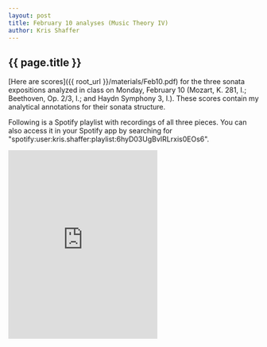 ```yaml
---
layout: post
title: February 10 analyses (Music Theory IV) 
author: Kris Shaffer
---
```


## {{ page.title }} ##

[Here are scores]({{ root_url }}/materials/Feb10.pdf) for the three sonata expositions analyzed in class on Monday, February 10 (Mozart, K. 281, I.; Beethoven, Op. 2/3, I.; and Haydn Symphony 3, I.). These scores contain my analytical annotations for their sonata structure. 

Following is a Spotify playlist with recordings of all three pieces. You can also access it in your Spotify app by searching for "spotify:user:kris.shaffer:playlist:6hyD03UgBvIRLrxis0EOs6".

<iframe src="https://embed.spotify.com/?uri=spotify:user:kris.shaffer:playlist:6hyD03UgBvIRLrxis0EOs6" width="300" height="380" frameborder="0" allowtransparency="true"></iframe>

